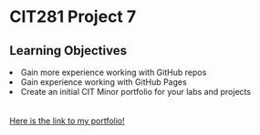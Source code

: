 # CIT281 Project 7

## Learning Objectives
<li>Gain more experience working with GitHub repos</li>
<li>Gain experience working with GitHub Pages</li>
<li>Create an initial CIT Minor portfolio for your labs and projects</li>
<br></br>
<a href="https://mayasykes1.github.io/mayasykes.github.io/">Here is the link to my portfolio!</a>
